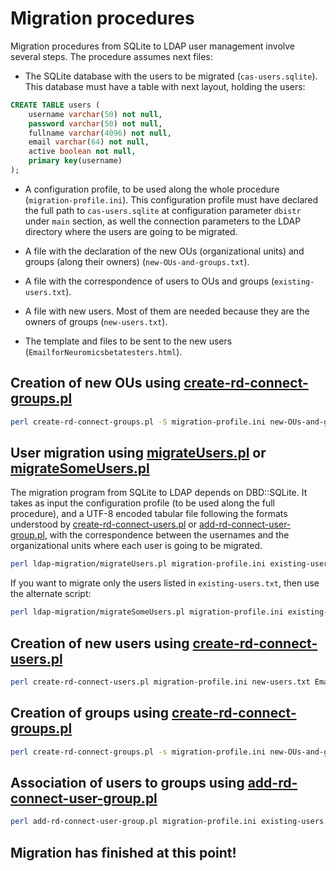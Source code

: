 # Migration procedures

Migration procedures from SQLite to LDAP user management involve several steps. The procedure assumes next files:

* The SQLite database with the users to be migrated (`cas-users.sqlite`). This database must have a table with next layout, holding the users:
```sql
CREATE TABLE users (
    username varchar(50) not null,
    password varchar(50) not null,
    fullname varchar(4096) not null,
    email varchar(64) not null,
    active boolean not null,
    primary key(username)
);
```

* A configuration profile, to be used along the whole procedure (`migration-profile.ini`). This configuration profile must have declared the full path to `cas-users.sqlite` at configuration parameter `dbistr` under `main` section, as well the connection parameters to the LDAP directory where the users are going to be migrated.

* A file with the declaration of the new OUs (organizational units) and groups (along their owners) (`new-OUs-and-groups.txt`).

* A file with the correspondence of users to OUs and groups (`existing-users.txt`).

* A file with new users. Most of them are needed because they are the owners of groups (`new-users.txt`).

* The template and files to be sent to the new users (`EmailforNeuromicsbetatesters.html`).

## Creation of new OUs using [create-rd-connect-groups.pl](../create-rd-connect-groups.pl)

```bash
perl create-rd-connect-groups.pl -S migration-profile.ini new-OUs-and-groups.txt
```

## User migration using [migrateUsers.pl](migrateUsers.pl) or [migrateSomeUsers.pl](migrateSomeUsers.pl)

The migration program from SQLite to LDAP depends on DBD::SQLite. It takes as input the configuration profile (to be used along the full procedure), and a UTF-8 encoded tabular file following the formats understood by [create-rd-connect-users.pl](create-rd-connect-users.pl) or [add-rd-connect-user-group.pl](add-rd-connect-user-group.pl), with the correspondence between the usernames and the organizational units where each user is going to be migrated.

```bash
perl ldap-migration/migrateUsers.pl migration-profile.ini existing-users.txt
```

If you want to migrate only the users listed in `existing-users.txt`, then use the alternate script:

```bash
perl ldap-migration/migrateSomeUsers.pl migration-profile.ini existing-users.txt
```

## Creation of new users using [create-rd-connect-users.pl](../create-rd-connect-users.pl)

```bash
perl create-rd-connect-users.pl migration-profile.ini new-users.txt EmailforNeuromicsbetatesters.html
```

## Creation of groups using [create-rd-connect-groups.pl](../create-rd-connect-groups.pl)

```bash
perl create-rd-connect-groups.pl -s migration-profile.ini new-OUs-and-groups.txt
```

## Association of users to groups using [add-rd-connect-user-group.pl](../add-rd-connect-user-group.pl)

```bash
perl add-rd-connect-user-group.pl migration-profile.ini existing-users.txt new-users.txt
```

## Migration has finished at this point!
